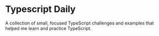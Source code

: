 # Typescript Daily

A collection of small, focused TypeScript challenges and examples that helped me learn and practice TypeScript.  
